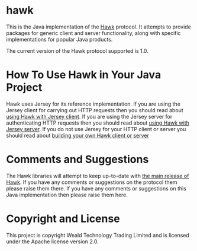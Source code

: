 hawk
====

This is the Java implementation of the [Hawk](/hueniverse/hawk) protocol.  It attempts to provide packages for generic client and server functionality, along with specific implementations for popular Java products.

The current version of the Hawk protocol supported is 1.0.

How To Use Hawk in Your Java Project
====================================

Hawk uses Jersey for its reference implementation.  If you are using the Jersey client for carrying out HTTP requests then you should read about [using Hawk with Jersey client](hawk-client-jersey/README.md).  If you are using the Jersey server for authenticating HTTP requests then you should read about [using Hawk with Jersey server](hawk-server-jersey/README.md).  If you do not use Jersey for your HTTP client or server you should read about [building your own Hawk client or server](hawk-core/README.md)

Comments and Suggestions
========================
The Hawk libraries will attempt to keep up-to-date with [the main release of Hawk](/hueniverse/hawk).  If you have any comments or suggestions on the protocol them please raise them there.  If you have any comments or suggestions on this Java implementation then please raise them here.

Copyright and License
======================
This project is copyright Weald Technology Trading Limited and is licensed under the Apache license version 2.0.
